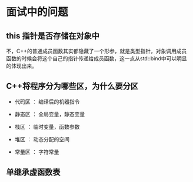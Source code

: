# 面试中的问题

## this 指针是否存储在对象中

不，C++的普通成员函数其实都隐藏了一个形参，就是类型指针，对象调用成员函数的时候会将这个自己的指针传递给成员函数，这一点从std::bind中可以明显的体现出来。

## C++将程序分为哪些区，为什么要分区

- 代码区 ： 编译后的机器指令

- 静态区 ： 全局变量，静态变量

- 栈区 ： 临时变量，函数参数

- 堆区 ： 动态分配的空间

- 常量区 ： 字符常量 


## 单继承虚函数表

